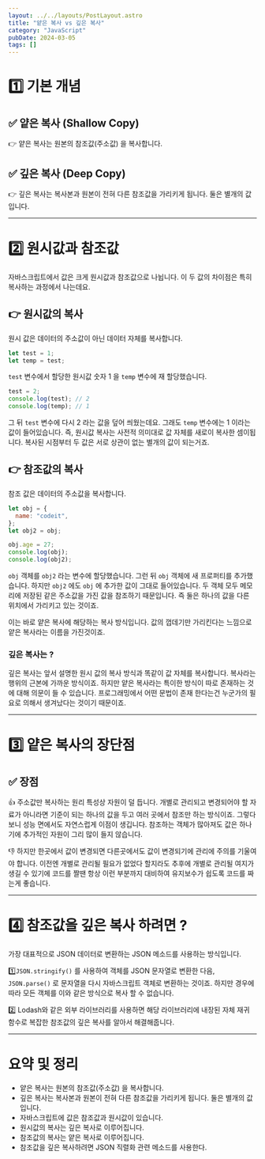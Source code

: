 ```yaml
---
layout: ../../layouts/PostLayout.astro
title: "얕은 복사 vs 깊은 복사"
category: "JavaScript"
pubDate: 2024-03-05
tags: []
---
```


# 1️⃣ 기본 개념

## ✅ 얕은 복사 (Shallow Copy)

<aside>
👉 얕은 복사는 원본의 참조값(주소값) 을 복사합니다.

</aside>

## ✅ 깊은 복사 (Deep Copy)

<aside>
👉 깊은 복사는 복사본과 원본이 전혀 다른 참조값을 가리키게 됩니다. 둘은 별개의 값입니다.

</aside>

---

# 2️⃣ 원시값과 참조값

자바스크립트에서 값은 크게 원시값과 참조값으로 나뉩니다. 이 두 값의 차이점은 특히 복사하는 과정에서 나는데요.

## 👉 원시값의 복사

원시 값은 데이터의 주소값이 아닌 데이터 자체를 복사합니다.

```jsx
let test = 1;
let temp = test;
```

`test` 변수에서 할당한 원시값 숫자 1 을 `temp` 변수에 재 할당했습니다.

```jsx
test = 2;
console.log(test); // 2
console.log(temp); // 1
```

그 뒤 `test` 변수에 다시 2 라는 값을 덮어 씌웠는데요. 그래도 `temp` 변수에는 1 이라는 값이 들어있습니다. 즉, 원시값 복사는 사전적 의미대로 값 자체를 새로이 복사한 셈이됩니다. 복사된 시점부터 두 값은 서로 상관이 없는 별개의 값이 되는거죠.

## 👉 참조값의 복사

참조 값은 데이터의 주소값을 복사합니다.

```jsx
let obj = {
  name: "codeit",
};
let obj2 = obj;

obj.age = 27;
console.log(obj);
console.log(obj2);
```

`obj` 객체를 `obj2` 라는 변수에 할당했습니다. 그런 뒤 `obj` 객체에 새 프로퍼티를 추가했습니다. 하지만 `obj2` 에도 `obj` 에 추가한 값이 그대로 들어있습니다. 두 객체 모두 메모리에 저장된 같은 주소값을 가진 값을 참조하기 때문입니다. 즉 둘은 하나의 값을 다른 위치에서 가리키고 있는 것이죠.

이는 바로 얕은 복사에 해당하는 복사 방식입니다. 값의 껍데기만 가리킨다는 느낌으로 얕은 복사라는 이름을 가진것이죠.

### 깊은 복사는 ?

깊은 복사는 앞서 설명한 원시 값의 복사 방식과 똑같이 값 자체를 복사합니다. 복사라는 행위의 근본에 가까운 방식이죠. 하지만 얕은 복사라는 특이한 방식이 따로 존재하는 것에 대해 의문이 들 수 있습니다. 프로그래밍에서 어떤 문법이 존재 한다는건 누군가의 필요로 의해서 생겨났다는 것이기 때문이죠.

---

# 3️⃣ 얕은 복사의 장단점

## ✅ 장점

👍 주소값만 복사하는 원리 특성상 자원이 덜 듭니다. 개별로 관리되고 변경되어야 할 자료가 아니라면 기준이 되는 하나의 값을 두고 여러 곳에서 참조만 하는 방식이죠. 그렇다보니 성능 면에서도 자연스럽게 이점이 생깁니다. 참조하는 객체가 많아져도 값은 하나기에 추가적인 자원이 그리 많이 들지 않습니다.

👎 하지만 한곳에서 값이 변경되면 다른곳에서도 값이 변경되기에 관리에 주의를 기울여야 합니다. 이전엔 개별로 관리될 필요가 없었다 할지라도 추후에 개별로 관리될 여지가 생길 수 있기에 코드를 짤땐 항상 이런 부분까지 대비하여 유지보수가 쉽도록 코드를 짜는게 좋습니다.

---

# 4️⃣ 참조값을 깊은 복사 하려면 ?

가장 대표적으로 JSON 데이터로 변환하는 JSON 메소드를 사용하는 방식입니다.

1️⃣`JSON.stringify()` 를 사용하여 객체를 JSON 문자열로 변환한 다음, `JSON.parse()` 로 문자열을 다시 자바스크립트 객체로 변환하는 것이죠. 하지만 경우에 따라 모든 객체를 이와 같은 방식으로 복사 할 수 없습니다.

2️⃣ Lodash와 같은 외부 라이브러리를 사용하면 해당 라이브러리에 내장된 자체 재귀 함수로 복잡한 참조값의 깊은 복사를 알아서 해결해줍니다.

---

# 요약 및 정리

- 얕은 복사는 원본의 참조값(주소값) 을 복사합니다.
- 깊은 복사는 복사본과 원본이 전혀 다른 참조값을 가리키게 됩니다. 둘은 별개의 값입니다.
- 자바스크립트에 값은 참조값과 원시값이 있습니다.
- 원시값의 복사는 깊은 복사로 이루어집니다.
- 참조값의 복사는 얕은 복사로 이루어집니다.
- 참조값을 깊은 복사하려면 JSON 직렬화 관련 메소드를 사용한다.
